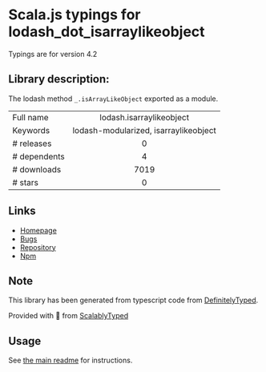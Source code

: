
# Scala.js typings for lodash_dot_isarraylikeobject

Typings are for version 4.2

## Library description:
The lodash method `_.isArrayLikeObject` exported as a module.

|                    |                 |
| ------------------ | :-------------: |
| Full name          | lodash.isarraylikeobject |
| Keywords           | lodash-modularized, isarraylikeobject |
| # releases         | 0 |
| # dependents       | 4 |
| # downloads        | 7019 |
| # stars            | 0 |

## Links
- [Homepage](https://lodash.com/)
- [Bugs](https://github.com/lodash/lodash/issues)
- [Repository](https://github.com/lodash/lodash)
- [Npm](https://www.npmjs.com/package/lodash.isarraylikeobject)
    


## Note
This library has been generated from typescript code from [DefinitelyTyped](https://definitelytyped.org).

Provided with :purple_heart: from [ScalablyTyped](https://github.com/oyvindberg/ScalablyTyped)

## Usage
See [the main readme](../../readme.md) for instructions.


